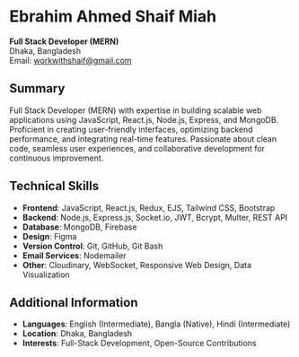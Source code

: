 # Ebrahim Ahmed Shaif Miah
**Full Stack Developer (MERN)**  
Dhaka, Bangladesh  
Email: workwithshaif@gmail.com   

## Summary
Full Stack Developer (MERN) with expertise in building scalable web applications using JavaScript, React.js, Node.js, Express, and MongoDB. Proficient in creating user-friendly interfaces, optimizing backend performance, and integrating real-time features. Passionate about clean code, seamless user experiences, and collaborative development for continuous improvement.

## Technical Skills
- **Frontend**: JavaScript, React.js, Redux, EJS, Tailwind CSS, Bootstrap  
- **Backend**: Node.js, Express.js, Socket.io, JWT, Bcrypt, Multer, REST API  
- **Database**: MongoDB, Firebase  
- **Design**: Figma  
- **Version Control**: Git, GitHub, Git Bash  
- **Email Services**: Nodemailer  
- **Other**: Cloudinary, WebSocket, Responsive Web Design, Data Visualization  


## Additional Information
- **Languages**: English (Intermediate), Bangla (Native), Hindi (Intermediate)  
- **Location**: Dhaka, Bangladesh  
- **Interests**: Full-Stack Development, Open-Source Contributions  
